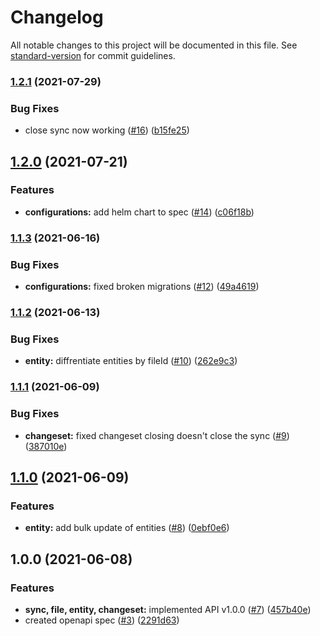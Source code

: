 # Changelog

All notable changes to this project will be documented in this file. See [standard-version](https://github.com/conventional-changelog/standard-version) for commit guidelines.

### [1.2.1](https://github.com/MapColonies/osm-sync-tracker/compare/v1.2.0...v1.2.1) (2021-07-29)


### Bug Fixes

* close sync now working ([#16](https://github.com/MapColonies/osm-sync-tracker/issues/16)) ([b15fe25](https://github.com/MapColonies/osm-sync-tracker/commit/b15fe25f41260a2ebb0b22497477af47af885a08))

## [1.2.0](https://github.com/MapColonies/osm-sync-tracker/compare/v1.1.3...v1.2.0) (2021-07-21)


### Features

* **configurations:** add helm chart to spec ([#14](https://github.com/MapColonies/osm-sync-tracker/issues/14)) ([c06f18b](https://github.com/MapColonies/osm-sync-tracker/commit/c06f18b92bcde2f78a6f81d5324ce8d225fcabb6))

### [1.1.3](https://github.com/MapColonies/osm-sync-tracker/compare/v1.1.2...v1.1.3) (2021-06-16)


### Bug Fixes

* **configurations:** fixed broken migrations ([#12](https://github.com/MapColonies/osm-sync-tracker/issues/12)) ([49a4619](https://github.com/MapColonies/osm-sync-tracker/commit/49a4619839b242bfda22b0cd71e4bc161aacbaee))

### [1.1.2](https://github.com/MapColonies/osm-sync-tracker/compare/v1.1.1...v1.1.2) (2021-06-13)


### Bug Fixes

* **entity:** diffrentiate entities by fileId ([#10](https://github.com/MapColonies/osm-sync-tracker/issues/10)) ([262e9c3](https://github.com/MapColonies/osm-sync-tracker/commit/262e9c3fe0ac8d01e0397c8c07148c8a403739c3))

### [1.1.1](https://github.com/MapColonies/osm-sync-tracker/compare/v1.1.0...v1.1.1) (2021-06-09)


### Bug Fixes

* **changeset:** fixed changeset closing doesn't close the sync ([#9](https://github.com/MapColonies/osm-sync-tracker/issues/9)) ([387010e](https://github.com/MapColonies/osm-sync-tracker/commit/387010ea4a8d6271209291a5982aa3dddede0319))

## [1.1.0](https://github.com/MapColonies/osm-sync-tracker/compare/v1.0.0...v1.1.0) (2021-06-09)


### Features

* **entity:** add bulk update of entities ([#8](https://github.com/MapColonies/osm-sync-tracker/issues/8)) ([0ebf0e6](https://github.com/MapColonies/osm-sync-tracker/commit/0ebf0e6a3031fb4141a5264ffca002879019e5a0))

## 1.0.0 (2021-06-08)


### Features

* **sync, file, entity, changeset:** implemented API v1.0.0  ([#7](https://github.com/MapColonies/osm-sync-tracker/issues/7)) ([457b40e](https://github.com/MapColonies/osm-sync-tracker/commit/457b40ee0fe3a7461935e53897e2c388c2fdfc56))
* created openapi spec ([#3](https://github.com/MapColonies/osm-sync-tracker/issues/3)) ([2291d63](https://github.com/MapColonies/osm-sync-tracker/commit/2291d634e622353499fbc099e138ed9d9aa614a6))

